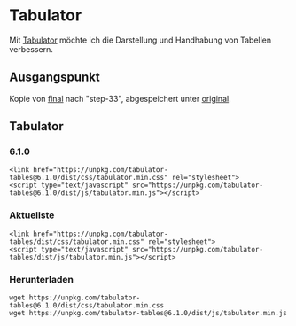 Tabulator
=========

Mit [Tabulator](https://tabulator.info) möchte ich
die Darstellung und Handhabung von Tabellen verbessern.

## Ausgangspunkt

Kopie von [final](../final) nach "step-33",
abgespeichert unter [original](original).

## Tabulator

### 6.1.0

```
<link href="https://unpkg.com/tabulator-tables@6.1.0/dist/css/tabulator.min.css" rel="stylesheet">
<script type="text/javascript" src="https://unpkg.com/tabulator-tables@6.1.0/dist/js/tabulator.min.js"></script>
```

### Aktuellste

```
<link href="https://unpkg.com/tabulator-tables/dist/css/tabulator.min.css" rel="stylesheet">
<script type="text/javascript" src="https://unpkg.com/tabulator-tables/dist/js/tabulator.min.js"></script>
```

### Herunterladen

```
wget https://unpkg.com/tabulator-tables@6.1.0/dist/css/tabulator.min.css
wget https://unpkg.com/tabulator-tables@6.1.0/dist/js/tabulator.min.js
```
